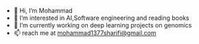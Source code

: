 - 👋 Hi, I’m Mohammad
- 👀 I’m interested in AI,Software engineering and reading books
- 🌱 I’m currently working on deep learning projects on genomics
- 📫 reach me at mohammad1377sharifi@gmail.com
